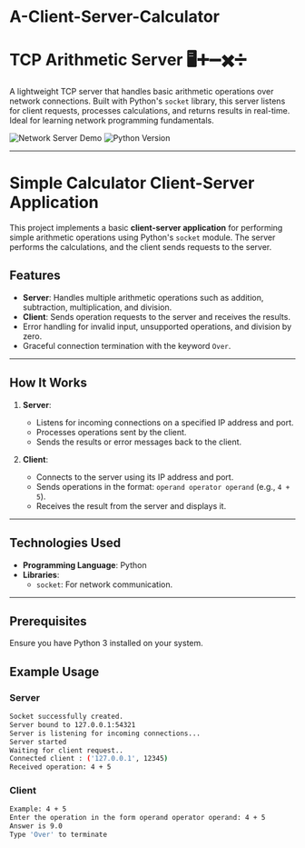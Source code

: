 # A-Client-Server-Calculator
# TCP Arithmetic Server 🖥️➕➖✖️➗

A lightweight TCP server that handles basic arithmetic operations over network connections. Built with Python's `socket` library, this server listens for client requests, processes calculations, and returns results in real-time. Ideal for learning network programming fundamentals.

![Network Server Demo](https://img.shields.io/badge/Status-Stable-brightgreen) 
![Python Version](https://img.shields.io/badge/Python-3.7%2B-blue)

---

# Simple Calculator Client-Server Application

This project implements a basic **client-server application** for performing simple arithmetic operations using Python's `socket` module. The server performs the calculations, and the client sends requests to the server.

## Features
- **Server**: Handles multiple arithmetic operations such as addition, subtraction, multiplication, and division.
- **Client**: Sends operation requests to the server and receives the results.
- Error handling for invalid input, unsupported operations, and division by zero.
- Graceful connection termination with the keyword `Over`.

---

## How It Works
1. **Server**:
   - Listens for incoming connections on a specified IP address and port.
   - Processes operations sent by the client.
   - Sends the results or error messages back to the client.

2. **Client**:
   - Connects to the server using its IP address and port.
   - Sends operations in the format: `operand operator operand` (e.g., `4 + 5`).
   - Receives the result from the server and displays it.

---

## Technologies Used
- **Programming Language**: Python
- **Libraries**: 
  - `socket`: For network communication.

---

## Prerequisites
Ensure you have Python 3 installed on your system.

## Example Usage

### Server
```bash
Socket successfully created.
Server bound to 127.0.0.1:54321
Server is listening for incoming connections...
Server started
Waiting for client request..
Connected client : ('127.0.0.1', 12345)
Received operation: 4 + 5
```
### Client
```bash
Example: 4 + 5
Enter the operation in the form operand operator operand: 4 + 5
Answer is 9.0
Type 'Over' to terminate
```

